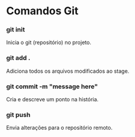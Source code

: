 # Comandos Git

### git init

Inicia o git (repositório) no projeto.

### git add .

Adiciona todos os arquivos modificados ao stage.

### git commit -m "message here"

Cria e descreve um ponto na história.

### git push

Envia alterações para o repositório remoto.

